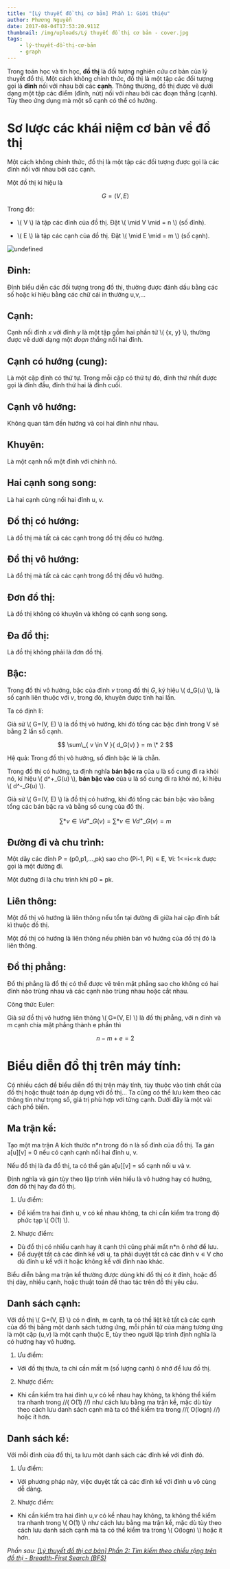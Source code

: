 ```yaml
---
title: "[Lý thuyết đồ thị cơ bản] Phần 1: Giới thiệu"
author: Phương Nguyễn
date: 2017-08-04T17:53:20.911Z
thumbnail: /img/uploads/Lý thuyết đồ thị cơ bản - cover.jpg
tags:
    - lý-thuyết-đồ-thị-cơ-bản
    - graph
---
```


Trong toán học và tin học, **đồ thị** là đối tượng nghiên cứu cơ bản của lý thuyết đồ thị. Một cách không chính thức, đồ thị là một tập các đối tượng gọi là **đỉnh** nối với nhau bởi các **cạnh**. Thông thường, đồ thị được vẽ dưới dạng một tập các điểm (đỉnh, nút) nối với nhau bởi các đoạn thẳng (cạnh). Tùy theo ứng dụng mà một số cạnh có thể có hướng.

# Sơ lược các khái niệm cơ bản về đồ thị

Một cách không chính thức, đồ thị là một tập các đối tượng được gọi là các đỉnh nối với nhau bởi các cạnh.

Một đồ thị kí hiệu là

$$ G=(V, E) $$

Trong đó:

-   \\( V \\) là tập các đỉnh của đồ thị. Đặt \\( \mid V \mid = n \\) (số đỉnh).

-   \\( E \\) là tập các cạnh của đồ thị. Đặt \\( \mid E \mid = m \\) (số cạnh).

![undefined](/img/uploads/ly-thuyet-do-thi-co-ban-1-1.jpg)

## Đỉnh:

Đỉnh biểu diễn các đối tượng trong đồ thị, thường được đánh dấu bằng các số hoặc kí hiệu bằng các chữ cái in thường u,v,...

## Cạnh:

Cạnh nối đỉnh _x_ với đỉnh _y_ là một tập gồm hai phần tử \\( {x, y} \\), thường được vẽ dưới dạng một _đoạn thẳng_ nối hai đỉnh.

## Cạnh có hướng (cung):

Là một cặp đỉnh có thứ tự. Trong mỗi cặp có thứ tự đó, đỉnh thứ nhất được gọi là đỉnh đầu, đỉnh thứ hai là đỉnh cuối.

## Cạnh vô hướng:

Không quan tâm đến hướng và coi hai đỉnh như nhau.

## Khuyên:

Là một cạnh nối một đỉnh với chính nó.

## Hai cạnh song song:

Là hai cạnh cùng nối hai đỉnh u, v.

## Đồ thị có hướng:

Là đồ thị mà tất cả các cạnh trong đồ thị đều có hướng.

## Đồ thị vô hướng:

Là đồ thị mà tất cả các cạnh trong đồ thị đều vô hướng.

## Đơn đồ thị:

Là đồ thị không có khuyên và không có cạnh song song.

## Đa đồ thị:

Là đồ thị không phải là đơn đồ thị.

## Bậc:

Trong đồ thị vô hướng, bậc của đỉnh _v_ trong đồ thị _G_, ký hiệu \\( d_G(u) \\), là số cạnh liên thuộc với _v_, trong đó, khuyên được tính hai lần.

Ta có định lí:

Giả sử \\( G=(V, E) \\) là đồ thị vô hướng, khi đó tổng các bậc đỉnh trong V sẽ bằng 2 lần số cạnh.

$$ \sum\_{ v \in V }{ d_G(v) } = m \* 2 $$

Hệ quả: Trong đồ thị vô hướng, số đỉnh bậc lẻ là chẵn.

Trong đồ thị có hướng, ta định nghĩa **bán bậc ra** của u là số cung đi ra khỏi nó, kí hiệu \\( d^+\_G(u) \\), **bán bậc vào** của u là số cung đi ra khỏi nó, kí hiệu \\( d^-\_G(u) \\).

Giả sử \\( G=(V, E) \\) là đồ thị có hướng, khi đó tổng các bán bậc vào bằng tổng các bán bậc ra và bằng số cung của đồ thị.

$$ \sum*{ v \in V }{ d^+\_G(v) } = \sum*{ v \in V }{ d^+\_G(v) } = m $$

## Đường đi và chu trình:

Một dãy các đỉnh P = (p0,p1,...,pk) sao cho (Pi-1, Pi) ∊ E, ∀i: 1<=i<=k được gọi là một đường đi.

Một đường đi là chu trình khi p0 = pk.

## Liên thông:

Một đồ thị vô hướng là liên thông nếu tồn tại đường đi giữa hai cặp đỉnh bất kì thuộc đồ thị.

Một đồ thị có hướng là liên thông nếu phiên bản vô hướng của đồ thị đó là liên thông.

## Đồ thị phẳng:

Đồ thị phẳng là đồ thị có thể được vẽ trên mặt phẳng sao cho không có hai đỉnh nào trùng nhau và các cạnh nào trùng nhau hoặc cắt nhau.

Công thức Euler:

Giả sử đồ thị vô hướng liên thông \\( G=(V, E) \\) là đồ thị phẳng, với n đỉnh và m cạnh chia mặt phẳng thành e phần thì

$$ n - m + e = 2 $$

# Biểu diễn đồ thị trên máy tính:

Có nhiều cách để biểu diễn đồ thị trên máy tính, tùy thuộc vào tính chất của đồ thị hoặc thuật toán áp dụng với đồ thị… Ta cũng có thể lưu kèm theo các thông tin như trọng số, giá trị phù hợp với từng cạnh. Dưới đây là một vài cách phổ biến.

## Ma trận kề:

Tạo một ma trận A kích thước n\*n trong đó n là số đỉnh của đồ thị. Ta gán a\[u\]\[v\] = 0 nếu có cạnh cạnh nối hai đỉnh u, v.

Nếu đồ thị là đa đồ thị, ta có thể gán a\[u\]\[v\] = số cạnh nối u và v.

Định nghĩa và gán tùy theo lập trình viên hiểu là vô hướng hay có hướng, đơn đồ thị hay đa đồ thị.

1. Ưu điểm:

-   Để kiểm tra hai đỉnh u, v có kề nhau không, ta chỉ cần kiểm tra trong độ phức tạp \\( O(1) \\).

2. Nhược điểm:

-   Dù đồ thị có nhiều cạnh hay ít cạnh thì cũng phải mất n\*n ô nhớ để lưu.
-   Để duyệt tất cả các đỉnh kề với u, ta phải duyệt tất cả các đỉnh v ∊ V cho dù đỉnh u kề với ít hoặc không kề với đỉnh nào khác.

Biểu diễn bằng ma trận kề thường được dùng khi đồ thị có ít đỉnh, hoặc đồ thị dày, nhiều cạnh, hoặc thuật toán để thao tác trên đồ thị yêu cầu.

## Danh sách cạnh:

Với đồ thị \\( G=(V, E) \\) có n đỉnh, m cạnh, ta có thể liệt kê tất cả các cạnh của đồ thị bằng một danh sách tương ứng, mỗi phần tử của mảng tương ứng là một cặp (u,v) là một cạnh thuộc E, tùy theo người lập trình định nghĩa là có hướng hay vô hướng.

1. Ưu điểm:

-   Với đồ thị thưa, ta chỉ cần mất m (số lượng cạnh) ô nhớ để lưu đồ thị.

2. Nhược điểm:

-   Khi cần kiểm tra hai đỉnh u,v có kề nhau hay không, ta không thể kiểm tra nhanh trong //( O(1) //) như cách lưu bằng ma trận kề, mặc dù tùy theo cách lưu danh sách cạnh mà ta có thể kiểm tra trong //( O(logn) //) hoặc ít hơn.

## Danh sách kề:

Với mỗi đỉnh của đồ thị, ta lưu một danh sách các đỉnh kề với đỉnh đó.

1. Ưu điểm:

-   Với phương pháp này, việc duyệt tất cả các đỉnh kề với đỉnh u vô cùng dễ dàng.

2. Nhược điểm:

-   Khi cần kiểm tra hai đỉnh u,v có kề nhau hay không, ta không thể kiểm tra nhanh trong \\( O(1) \\) như cách lưu bằng ma trận kề, mặc dù tùy theo cách lưu danh sách cạnh mà ta có thể kiểm tra trong \\( O(logn) \\) hoặc ít hơn.

_Phần sau: [\[Lý thuyết đồ thị cơ bản\] Phần 2: Tìm kiếm theo chiều rộng trên đồ thị - Breadth-First Search \(BFS\)](http://cowboycoder.vercel.app/article/ly-thuyet-do-thi-co-ban-tim-kiem-theo-chieu-rong-tren-do-thi-breadth-first-search-bfs)_
